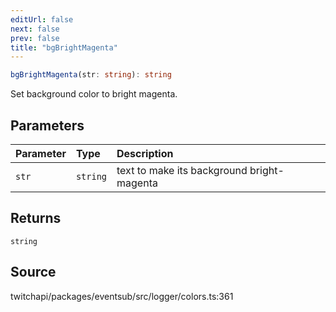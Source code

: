 ```yaml
---
editUrl: false
next: false
prev: false
title: "bgBrightMagenta"
---
```


```ts
bgBrightMagenta(str: string): string
```

Set background color to bright magenta.

## Parameters

| Parameter | Type | Description |
| :------ | :------ | :------ |
| `str` | `string` | text to make its background bright-magenta |

## Returns

`string`

## Source

twitchapi/packages/eventsub/src/logger/colors.ts:361
